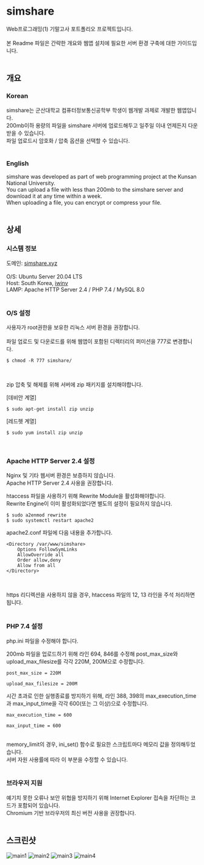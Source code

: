 # simshare

Web프로그래밍(1) 기말고사 포트폴리오 프로젝트입니다. 
<br><br>
본 Readme 파일은 간략한 개요와 웹앱 설치에 필요한 서버 환경 구축에 대한 가이드입니다.
<br><br>

## 개요 
### Korean

simshare는 군산대학교 컴퓨터정보통신공학부 학생이 웹개발 과제로 개발한 웹앱입니다.
<br>
200mb이하 용량의 파일을 simshare 서버에 업로드해두고 일주일 이내 언제든지 다운받을 수 있습니다. 
<br>
파일 업로드시 암호화 / 압축 옵션을 선택할 수 있습니다.
<br><br>

### English

simshare was developed as part of web programming project at the Kunsan National University.
<br>
You can upload a file with less than 200mb to the simshare server and download it at any time within a week.
<br>
When uploading a file, you can encrypt or compress your file. 
<br><br>

## 상세

### 시스템 정보

도메인: <a href = "https://simshare.xyz">simshare.xyz</a>
<br><br>
O/S: Ubuntu Server 20.04 LTS <br>
Host: South Korea, <a href = "https://iwinv.kr/">iwinv</a> <br>
LAMP: Apache HTTP Server 2.4 / PHP 7.4 / MySQL 8.0 
<br><br>

### O/S 설정

사용자가 root권한을 보유한 리눅스 서버 환경을 권장합니다.
<br><br>
파일 업로드 및 다운로드를 위해 웹앱이 포함된 디렉터리의 퍼미션을 777로 변경합니다.
```
$ chmod -R 777 simshare/
```
<br>

zip 압축 및 해제를 위해 서버에 zip 패키지를 설치해야합니다. 
<br>

[데비안 계열]
```
$ sudo apt-get install zip unzip
```
[레드헷 계열]
```
$ sudo yum install zip unzip
```
<br>

### Apache HTTP Server 2.4 설정

Nginx 및 기타 웹서버 환경은 보증하지 않습니다. <br>
Apache HTTP Server 2.4 사용을 권장합니다.

htaccess 파일을 사용하기 위해 Rewrite Module을 활성화해야합니다. <br> 
Rewrite Engine이 이미 활성화되었다면 별도의 설정이 필요하지 않습니다. <br>
```
$ sudo a2enmod rewrite
$ sudo systemctl restart apache2
```

apache2.conf 파일에 다음 내용을 추가합니다.
```
<Directory /var/www/simshare>
    Options FollowSymLinks
    AllowOverride all
    Order allow,deny
    Allow from all
</Directory>
```
<br>

https 리디렉션을 사용하지 않을 경우, htaccess 파일의 12, 13 라인을 주석 처리하면 됩니다.
<br><br>
### PHP 7.4 설정 

php.ini 파일을 수정해야 합니다.

200mb 파일을 업로드하기 위해 라인 694, 846를 수정해 post_max_size와 upload_max_filesize를 각각 220M, 200M으로 수정합니다.
```
post_max_size = 220M
```

```
upload_max_filesize = 200M
```

시간 초과로 인한 실행종료를 방지하기 위해, 라인 388, 398의 max_execution_time과 max_input_time을 각각 600(또는 그 이상)으로 수정합니다.

```
max_execution_time = 600
```
```
max_input_time = 600
```
<br>
memory_limit의 경우, ini_set() 함수로 필요한 스크립트마다 메모리 값을 정의해두었습니다. 
<br>
서버 자원 사용률에 따라 이 부분을 수정할 수 있습니다.
<br><br>

### 브라우저 지원

예기치 못한 오류나 보안 위협을 방지하기 위해 Internet Explorer 접속을 차단하는 코드가 포함되어 있습니다. <br>
Chromium 기반 브라우저의 최신 버전 사용을 권장합니다.
<br><br>

## 스크린샷

![main1](https://user-images.githubusercontent.com/75349747/118394785-be9e1680-b681-11eb-887d-9122e6334169.PNG)
![main2](https://user-images.githubusercontent.com/75349747/118394786-bf36ad00-b681-11eb-801c-27af3ac9274e.PNG)
![main3](https://user-images.githubusercontent.com/75349747/118394787-bfcf4380-b681-11eb-8659-cc8a9f936505.PNG)
![main4](https://user-images.githubusercontent.com/75349747/118394788-c067da00-b681-11eb-83c6-faf130de6479.PNG)
